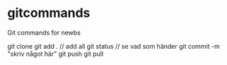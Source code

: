 # gitcommands
Git commands for newbs



git clone <url>
git add . // add all
git status // se vad som händer
git commit -m "skriv något här"
git push
git pull
  
